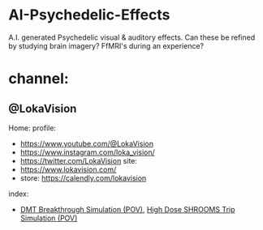 # AI-Psychedelic-Effects
A.I. generated Psychedelic visual &amp; auditory effects. Can these be refined by studying brain imagery? FfMRI's during an experience?

# channel:
## @LokaVision
Home:
profile:
- https://www.youtube.com/@LokaVision
- https://www.instagram.com/loka_vision/
- https://twitter.com/LokaVision
site:
- https://www.lokavision.com/
- store: https://calendly.com/lokavision

index:
- [DMT Breakthrough Simulation (POV)](https://youtu.be/RONAjJYB5bE), [High Dose SHROOMS Trip Simulation (POV)](https://youtu.be/3BxiYkCPZwI)
